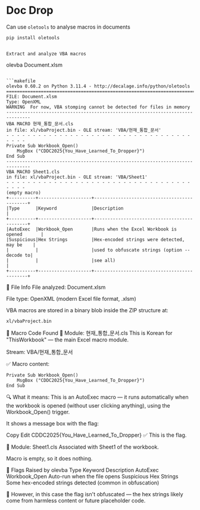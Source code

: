 # Doc Drop
Can use ```oletools``` to analyse macros in documents

```bash
pip install oletools
```
```

Extract and analyze VBA macros
```
olevba Document.xlsm
```

```makefile
olevba 0.60.2 on Python 3.11.4 - http://decalage.info/python/oletools
===============================================================================
FILE: Document.xlsm
Type: OpenXML
WARNING  For now, VBA stomping cannot be detected for files in memory
-------------------------------------------------------------------------------
VBA MACRO 현재_통합_문서.cls 
in file: xl/vbaProject.bin - OLE stream: 'VBA/현재_통합_문서'
- - - - - - - - - - - - - - - - - - - - - - - - - - - - - - - - - - - - - - - 
Private Sub Workbook_Open()
    MsgBox ("CDDC2025{You_Have_Learned_To_Dropper}")
End Sub
-------------------------------------------------------------------------------
VBA MACRO Sheet1.cls 
in file: xl/vbaProject.bin - OLE stream: 'VBA/Sheet1'
- - - - - - - - - - - - - - - - - - - - - - - - - - - - - - - - - - - - - - - 
(empty macro)
+----------+--------------------+---------------------------------------------+
|Type      |Keyword             |Description                                  |
+----------+--------------------+---------------------------------------------+
|AutoExec  |Workbook_Open       |Runs when the Excel Workbook is opened       |
|Suspicious|Hex Strings         |Hex-encoded strings were detected, may be    |
|          |                    |used to obfuscate strings (option --decode to|
|          |                    |see all)                                     |
+----------+--------------------+---------------------------------------------+
```


📄 File Info
File analyzed: Document.xlsm

File type: OpenXML (modern Excel file format, .xlsm)

VBA macros are stored in a binary blob inside the ZIP structure at:
```
xl/vbaProject.bin
```

📜 Macro Code Found
📌 Module: 현재_통합_문서.cls
This is Korean for "ThisWorkbook" — the main Excel macro module.

Stream: VBA/현재_통합_문서

✅ Macro content:
```vba
Private Sub Workbook_Open()
    MsgBox ("CDDC2025{You_Have_Learned_To_Dropper}")
End Sub
```

🔍 What it means:
This is an AutoExec macro — it runs automatically when the workbook is opened (without user clicking anything), using the Workbook_Open() trigger.

It shows a message box with the flag:

Copy
Edit
CDDC2025{You_Have_Learned_To_Dropper}
✅ This is the flag.

📁 Module: Sheet1.cls
Associated with Sheet1 of the workbook.

Macro is empty, so it does nothing.

🚩 Flags Raised by olevba
Type	Keyword	Description
AutoExec	Workbook_Open	Auto-run when the file opens
Suspicious	Hex Strings	Some hex-encoded strings detected (common in obfuscation)

🧠 However, in this case the flag isn't obfuscated — the hex strings likely come from harmless content or future placeholder code.